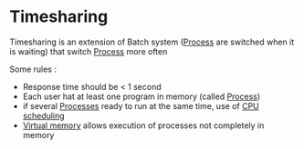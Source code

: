 # Timesharing

Timesharing is an extension of Batch system ([Process](../Process.md) are switched when it is waiting) that switch [Process](../Process.md) more often

Some rules :

- Response time should be < 1 second
- Each user hat at least one program in memory (called [Process](../Process.md))
- if several [Processes](../Process.md) ready to run at the same time, use of [CPU scheduling](../Concepts/CPU%20scheduling.md)
- [Virtual memory](../Concepts/Virtual%20memory.md) allows execution of processes not completely in memory